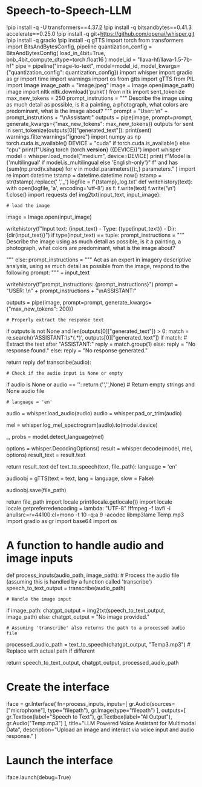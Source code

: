 # Speech-to-Speech-LLM

!pip install -q -U transformers==4.37.2
!pip install -q bitsandbytes==0.41.3 accelerate==0.25.0
!pip install -q git+https://github.com/openai/whisper.git
!pip install -q gradio
!pip install -q gTTS
import torch
from transformers import BitsAndBytesConfig, pipeline
quantization_config = BitsAndBytesConfig(
    load_in_4bit=True,
    bnb_4bit_compute_dtype=torch.float16
)
model_id = "llava-hf/llava-1.5-7b-hf"
pipe = pipeline("image-to-text",
                model=model_id,
                model_kwargs={"quantization_config": quantization_config})
import whisper
import gradio as gr
import time
import warnings
import os
from gtts import gTTS
from PIL import Image
image_path = "image.jpeg"
image = Image.open(image_path)
image
import nltk
nltk.download('punkt')
from nltk import sent_tokenize
max_new_tokens = 250
prompt_instrutions = """
Describe the image using as much detail as possible,
is it a painting, a photograph, what colors are predominant,
what is the image about?
"""
prompt = "User: <image>\n" + prompt_instrutions + "\nAssistant:"
outputs = pipe(image, prompt=prompt, generate_kwargs={"max_new_tokens": max_new_tokens})
outputs
for sent in sent_tokenize(outputs[0]["generated_text"]):
    print(sent)
warnings.filterwarnings("ignore")
import numpy as np
torch.cuda.is_available()
DEVICE = "cuda" if torch.cuda.is_available() else "cpu"
print(f"Using torch {torch.__version__} ({DEVICE})")
import whisper
model = whisper.load_model("medium", device=DEVICE)
print(
    f"Model is {'multilingual' if  model.is_multilingual else 'English-only'}"
    f" and has {sum(np.prod(v.shape) for v in model.parameters()):,} parameters."
)
import re
import datetime
tstamp = datetime.datetime.now()
tstamp = str(tstamp).replace(' ','_')
logfile = f'{tstamp}_log.txt'
def writehistory(text):
    with open(logfile, 'a', encoding='utf-8') as f:
        f.write(text)
        f.write('\n')
    f.close()
import requests
def img2txt(input_text, input_image):

    # load the image
  image = Image.open(input_image)

   writehistory(f"Input text: {input_text} - Type: {type(input_text)} - Dir: {dir(input_text)}")
    if type(input_text) == tuple:
        prompt_instructions = """
        Describe the image using as much detail as possible,
        is it a painting, a photograph, what colors are predominant,
        what is the image about?

  """
    else:
        prompt_instructions = """
        Act as an expert in imagery descriptive analysis, using as much detail as possible from the image, respond to the following prompt:
        """ + input_text

  writehistory(f"prompt_instructions: {prompt_instructions}")
    prompt = "USER: <image>\n" + prompt_instructions + "\nASSISTANT:"

   outputs = pipe(image, prompt=prompt, generate_kwargs={"max_new_tokens": 200})

    # Properly extract the response text
   if outputs is not None and len(outputs[0]["generated_text"]) > 0:
        match = re.search(r'ASSISTANT:\s*(.*)', outputs[0]["generated_text"])
        if match:
            # Extract the text after "ASSISTANT:"
            reply = match.group(1)
        else:
            reply = "No response found."
    else:
        reply = "No response generated."

   return reply
def transcribe(audio):

    # Check if the audio input is None or empty
  if audio is None or audio == '':
        return ('','',None)  # Return empty strings and None audio file

    # language = 'en'

  audio = whisper.load_audio(audio)
    audio = whisper.pad_or_trim(audio)

  mel = whisper.log_mel_spectrogram(audio).to(model.device)

   _, probs = model.detect_language(mel)

   options = whisper.DecodingOptions()
    result = whisper.decode(model, mel, options)
    result_text = result.text

   return result_text
def text_to_speech(text, file_path):
    language = 'en'

   audioobj = gTTS(text = text,
                    lang = language,
                    slow = False)

   audioobj.save(file_path)

  return file_path
import locale
print(locale.getlocale())
import locale
locale.getpreferredencoding = lambda: "UTF-8"
!ffmpeg -f lavfi -i anullsrc=r=44100:cl=mono -t 10 -q:a 9 -acodec libmp3lame Temp.mp3
import gradio as gr
import base64
import os

# A function to handle audio and image inputs
def process_inputs(audio_path, image_path):
    # Process the audio file (assuming this is handled by a function called 'transcribe')
    speech_to_text_output = transcribe(audio_path)

    # Handle the image input
   if image_path:
        chatgpt_output = img2txt(speech_to_text_output, image_path)
    else:
        chatgpt_output = "No image provided."

    # Assuming 'transcribe' also returns the path to a processed audio file
  processed_audio_path = text_to_speech(chatgpt_output, "Temp3.mp3")  # Replace with actual path if different

  return speech_to_text_output, chatgpt_output, processed_audio_path

# Create the interface
iface = gr.Interface(
    fn=process_inputs,
    inputs=[
        gr.Audio(sources=["microphone"], type="filepath"),
        gr.Image(type="filepath")
    ],
    outputs=[
        gr.Textbox(label="Speech to Text"),
        gr.Textbox(label="AI Output"),
        gr.Audio("Temp.mp3")
    ],
    title="LLM Powered Voice Assistant for Multimodal Data",
    description="Upload an image and interact via voice input and audio response."
)

# Launch the interface
iface.launch(debug=True)
